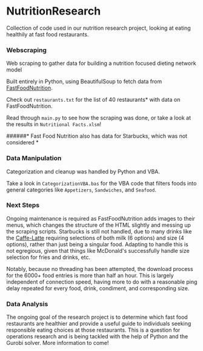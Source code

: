 # NutritionResearch
Collection of code used in our nutrition research project, looking at eating healthily at fast food restaurants.

### Webscraping
Web scraping to gather data for building a nutrition focused dieting network model

Built entirely in Python, using BeautifulSoup to fetch data from [FastFoodNutrition](https://fastfoodnutrition.org/).

Check out ```restaurants.txt``` for the list of 40 restaurants* with data on FastFoodNutrition.

Read through ```main.py``` to see how the scraping was done, or take a look at the results in ```Nutritional Facts.xlsm```!

######* Fast Food Nutrition also has data for Starbucks, which was not considered *

### Data Manipulation
Categorization and cleanup was handled by Python and VBA.

Take a look in ```CategorizationVBA.bas``` for the VBA code that filters foods into general categories like
```Appetizers```, ```Sandwiches```, and ```Seafood```.

### Next Steps
Ongoing maintenance is required as FastFoodNutrition adds images to their menus,
which changes the structure of the HTML slightly and messing up the scraping scripts.
Starbucks is still not handled, due to many drinks like the
[Caffe-Latte](https://fastfoodnutrition.org/starbucks/caffe-latte/choose-milk) requiring selections
of both milk (6 options) and size (4 options), rather than just being a singular food.
Adapting to handle this is not egregious, given that things like McDonald's successfully handle
size selection for fries and drinks, etc.

Notably, because no threading has been attempted, the download process for the 6000+ food entries is more than half an hour.
This is largely independent of connection speed, having more to do with a reasonable ping delay repeated
for every food, drink, condiment, and corresponding size.

### Data Analysis
The ongoing goal of the research project is to determine which fast food restaurants are healthier and provide a useful guide
to individuals seeking responsible eating choices at those restaurants. This is a question for operations research and is
being tackled with the help of Python and the Gurobi solver. More information to come!